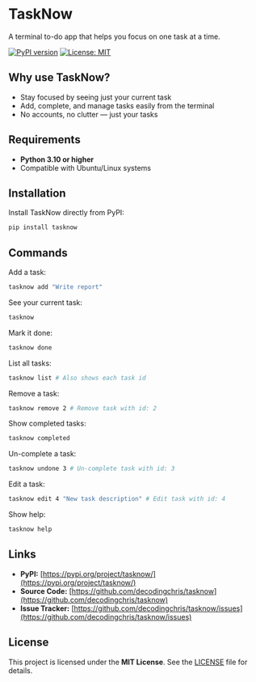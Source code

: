 # TaskNow

A terminal to-do app that helps you focus on one task at a time.

[![PyPI version](https://img.shields.io/pypi/v/tasknow.svg)](https://pypi.org/project/tasknow/)
[![License: MIT](https://img.shields.io/badge/License-MIT-yellow.svg)](https://opensource.org/licenses/MIT)

## Why use TaskNow?

- Stay focused by seeing just your current task
- Add, complete, and manage tasks easily from the terminal
- No accounts, no clutter — just your tasks

## Requirements

- **Python 3.10 or higher**
- Compatible with Ubuntu/Linux systems

## Installation

Install TaskNow directly from PyPI:

```bash
pip install tasknow
```

## Commands

Add a task:

```bash
tasknow add "Write report"
```

See your current task:

```bash
tasknow
```

Mark it done:

```bash
tasknow done
```

List all tasks:

```bash
tasknow list # Also shows each task id
```

Remove a task:

```bash
tasknow remove 2 # Remove task with id: 2
```

Show completed tasks:

```bash
tasknow completed
```

Un-complete a task:

```bash
tasknow undone 3 # Un-complete task with id: 3
```

Edit a task:

```bash
tasknow edit 4 "New task description" # Edit task with id: 4
```

Show help:

```bash
tasknow help
```

## Links

- **PyPI:** [https://pypi.org/project/tasknow/](https://pypi.org/project/tasknow/)
- **Source Code:** [https://github.com/decodingchris/tasknow](https://github.com/decodingchris/tasknow)
- **Issue Tracker:** [https://github.com/decodingchris/tasknow/issues](https://github.com/decodingchris/tasknow/issues)

## License

This project is licensed under the **MIT License**. See the [LICENSE](https://opensource.org/licenses/MIT) file for details.
